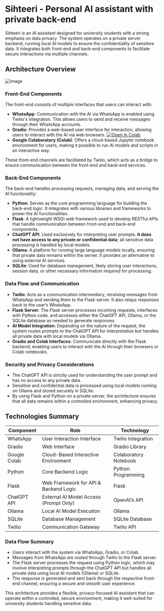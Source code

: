 # Sihteeri - Personal AI assistant with private back-end

Sihteeri is an AI assistant designed for university students with a strong emphasis on data privacy. The system operates on a private server backend, running local AI models to ensure the confidentiality of sensitive data. It integrates both front-end and back-end components to facilitate secure interactions via multiple channels.

## Architecture Overview

![image](https://github.com/user-attachments/assets/cd4bda5e-2d6a-468f-ad5c-f0235391e931)

### Front-End Components
The front-end consists of multiple interfaces that users can interact with:

- **WhatsApp**: Communication with the AI via WhatsApp is enabled using Twilio's integration. This allows users to send and receive messages through their WhatsApp accounts.
- **Gradio**: Provides a web-based user interface for interaction, allowing users to interact with the AI via web browsers. [![Open In Colab](https://colab.research.google.com/assets/colab-badge.svg)](https://colab.research.google.com/github/mwtuni/sihteeri/blob/main/gradio.ipynb)
- **Google Colaboratory (Colab)**: Offers a cloud-based Jupyter notebook environment for users, making it possible to run AI models and scripts in an interactive way. 

These front-end channels are facilitated by Twilio, which acts as a bridge to ensure communication between the front-end and back-end services.

### Back-End Components
The back-end handles processing requests, managing data, and serving the AI functionality:

- **Python**: Serves as the core programming language for building the back-end logic. It integrates with various libraries and frameworks to power the AI functionalities.
- **Flask**: A lightweight WSGI web framework used to develop RESTful APIs that handle communication between front-end and back-end components.
- **ChatGPT API**: Used exclusively for interpreting user prompts. **It does not have access to any private or confidential data**; all sensitive data processing is handled by local models.
- **Ollama**: A platform for running large language models locally, ensuring that private data remains within the server. It provides an alternative to using external AI services.
- **SQLite**: Used for database management, likely storing user interactions, session data, or other necessary information required for processing.

### Data Flow and Communication

- **Twilio**: Acts as a communication intermediary, receiving messages from WhatsApp and sending them to the Flask server. It also relays responses back to the user’s WhatsApp.
- **Flask Server**: The Flask server processes incoming requests, interfaces with Python code, and accesses either the ChatGPT API, Ollama, or the SQLite database as needed to generate responses.
- **AI Model Integration**: Depending on the nature of the request, the system routes prompts to the ChatGPT API for interpretation but handles all private data with local models via Ollama.
- **Gradio and Colab Interfaces**: Communicate directly with the Flask backend, enabling users to interact with the AI through their browsers or Colab notebooks.

### Security and Privacy Considerations

- The ChatGPT API is strictly used for understanding the user prompt and has no access to any private data.
- Sensitive and confidential data is processed using local models running on Ollama and stored securely in SQLite.
- By using Flask and Python on a private server, the architecture ensures that all data remains within a controlled environment, enhancing privacy.

## Technologies Summary

| **Component**   | **Role**                                  | **Technology**         |
|-----------------|------------------------------------------|------------------------|
| WhatsApp        | User Interaction Interface               | Twilio Integration     |
| Gradio          | Web Interface                            | Gradio Library         |
| Google Colab    | Cloud-Based Interactive Environment      | Colaboratory Notebook  |
| Python          | Core Backend Logic                       | Python Programming     |
| Flask           | Web Framework for API & Backend Logic    | Flask                  |
| ChatGPT API     | External AI Model Access (Prompt Only)   | OpenAI’s API           |
| Ollama          | Local AI Model Execution                 | Ollama                 |
| SQLite          | Database Management                      | SQLite Database        |
| Twilio          | Communication Gateway                    | Twilio API             |

### Data Flow Summary
- Users interact with the system via WhatsApp, Gradio, or Colab.
- Messages from WhatsApp are routed through Twilio to the Flask server.
- The Flask server processes the request using Python logic, which may involve interpreting prompts through the ChatGPT API but handles all private data using local AI models (Ollama) or SQLite.
- The response is generated and sent back through the respective front-end channel, ensuring a secure and smooth user experience.

This architecture provides a flexible, privacy-focused AI assistant that can operate within a controlled, secure environment, making it well-suited for university students handling sensitive data.

